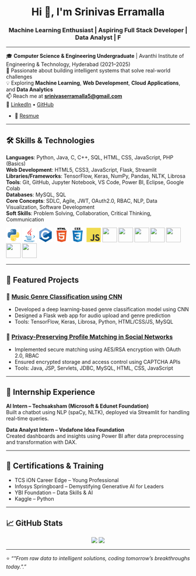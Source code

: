 <h1 align="center">Hi 👋, I'm Srinivas Erramalla</h1>
<h3 align="center">Machine Learning Enthusiast | Aspiring Full Stack Developer | Data Analyst | F</h3>

---

🎓 **Computer Science & Engineering Undergraduate** | Avanthi Institute of Engineering & Technology, Hyderabad (2021–2025)  
📌 Passionate about building intelligent systems that solve real-world challenges  
💡 Exploring **Machine Learning**, **Web Development**, **Cloud Applications**, and **Data Analytics**  
📫 Reach me at **srinivaserramalla5@gmail.com**  
🔗 [LinkedIn](https://linkedin.com/in/srinivaserramalla) • [GitHub](https://github.com/Srinivas-Vid)
- 📄 [Resmue](https://drive.google.com/file/d/127s5SWyWgmZFqDzP2h2XI_A__L2XmEg-/view?usp=drivesdk )

---

## 🛠️ Skills & Technologies

**Languages**: Python, Java, C, C++, SQL, HTML, CSS, JavaScript, PHP (Basics)  
**Web Development**: HTML5, CSS3, JavaScript, Flask, Streamlit  
**Libraries/Frameworks**: TensorFlow, Keras, NumPy, Pandas, NLTK, Librosa  
**Tools**: Git, GitHub, Jupyter Notebook, VS Code, Power BI, Eclipse, Google Colab  
**Databases**: MySQL, SQL  
**Core Concepts**: SDLC, Agile, JWT, OAuth2.0, RBAC, NLP, Data Visualization, Software Development  
**Soft Skills**: Problem Solving, Collaboration, Critical Thinking, Communication

<p align="left">
  <img src="https://raw.githubusercontent.com/devicons/devicon/master/icons/python/python-original.svg" width="40" height="40"/>
  <img src="https://raw.githubusercontent.com/devicons/devicon/master/icons/java/java-original.svg" width="40" height="40"/>
  <img src="https://raw.githubusercontent.com/devicons/devicon/master/icons/c/c-original.svg" width="40" height="40"/>
  <img src="https://raw.githubusercontent.com/devicons/devicon/master/icons/html5/html5-original-wordmark.svg" width="40" height="40"/>
  <img src="https://raw.githubusercontent.com/devicons/devicon/master/icons/css3/css3-original-wordmark.svg" width="40" height="40"/>
  <img src="https://raw.githubusercontent.com/devicons/devicon/master/icons/javascript/javascript-original.svg" width="40" height="40"/>
  <img src="https://www.vectorlogo.zone/logos/git-scm/git-scm-icon.svg" width="40" height="40"/>
  <img src="https://cdn.jsdelivr.net/gh/devicons/devicon/icons/pandas/pandas-original.svg" width="40" height="40"/>
  <img src="https://cdn.jsdelivr.net/gh/devicons/devicon/icons/numpy/numpy-original.svg" width="40" height="40"/>
  <img src="https://upload.wikimedia.org/wikipedia/commons/0/05/Scikit_learn_logo_small.svg" width="40" height="40"/>
  <img src="https://www.vectorlogo.zone/logos/opencv/opencv-icon.svg" width="40" height="40"/>
  <img src="https://streamlit.io/images/brand/streamlit-mark-color.svg" width="40" height="40"/>
  <img src="https://img.icons8.com/color/48/power-bi.png" width="40" height="40"/>
</p>

---

## 💼 Featured Projects

### 🎵 [Music Genre Classification using CNN](https://github.com/Srinivas-Vid/Music-Genre-Classification)
- Developed a deep learning-based genre classification model using CNN  
- Designed a Flask web app for audio upload and genre prediction  
- Tools: TensorFlow, Keras, Librosa, Python, HTML/CSS/JS, MySQL

### 🔐 [Privacy-Preserving Profile Matching in Social Networks](https://github.com/Srinivas-Vid/Social-Network-Privacy)
- Implemented secure matching using AES/RSA encryption with OAuth 2.0, RBAC  
- Ensured encrypted storage and access control using CAPTCHA APIs  
- Tools: Java, JSP, Servlets, JDBC, MySQL, HTML, CSS, JavaScript

---

## 🧠 Internship Experience

**AI Intern – Techsaksham (Microsoft & Edunet Foundation)**  
Built a chatbot using NLP (spaCy, NLTK), deployed via Streamlit for handling real-time queries.

**Data Analyst Intern – Vodafone Idea Foundation**  
Created dashboards and insights using Power BI after data preprocessing and transformation with DAX.

---

## 📜 Certifications & Training

- TCS iON Career Edge – Young Professional  
- Infosys Springboard – Demystifying Generative AI for Leaders  
- YBI Foundation – Data Skills & AI  
- Kaggle – Python  

---

## 📈 GitHub Stats

<p align="center">
  <img src="https://github-readme-stats.vercel.app/api?username=Srinivas-Vid&show_icons=true&theme=dracula&count_private=true" height="150" />
  <img src="https://github-readme-stats.vercel.app/api/top-langs/?username=Srinivas-Vid&layout=compact&theme=dracula" height="150" />
</p>

---

⭐ _“"From raw data to intelligent solutions, coding tomorrow’s breakthroughs today.".”_
